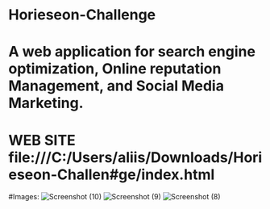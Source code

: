 # Horieseon-Challenge
# A web application for search engine optimization, Online reputation Management, and Social Media Marketing.
# WEB SITE file:///C:/Users/aliis/Downloads/Horieseon-Challen#ge/index.html
#Images: ![Screenshot (10)](https://user-images.githubusercontent.com/118015045/204386820-97d310e7-6a17-4a81-b81d-15225cb6f9d5.png)
![Screenshot (9)](https://user-images.githubusercontent.com/118015045/204386843-b23573f1-d05a-4c24-9a72-5963890b2c3b.png)
![Screenshot (8)](https://user-images.githubusercontent.com/118015045/204386851-4783a337-ae0b-4bdf-94e1-edf110cf6da2.png)
